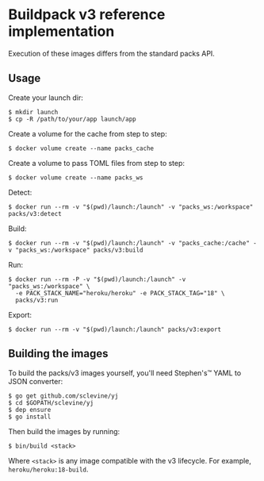 # Buildpack v3 reference implementation

Execution of these images differs from the standard packs API.

## Usage

Create your launch dir:

```
$ mkdir launch
$ cp -R /path/to/your/app launch/app
```

Create a volume for the cache from step to step:

```
$ docker volume create --name packs_cache
```

Create a volume to pass TOML files from step to step:

```
$ docker volume create --name packs_ws
```

Detect:

```
$ docker run --rm -v "$(pwd)/launch:/launch" -v "packs_ws:/workspace" packs/v3:detect
```

Build:

```
$ docker run --rm -v "$(pwd)/launch:/launch" -v "packs_cache:/cache" -v "packs_ws:/workspace" packs/v3:build
```

Run:

```
$ docker run --rm -P -v "$(pwd)/launch:/launch" -v "packs_ws:/workspace" \
  -e PACK_STACK_NAME="heroku/heroku" -e PACK_STACK_TAG="18" \
  packs/v3:run
```

Export:

```
$ docker run --rm -v "$(pwd)/launch:/launch" packs/v3:export
```

## Building the images

To build the packs/v3 images yourself, you'll need Stephen's™️ YAML to JSON converter:

```
$ go get github.com/sclevine/yj
$ cd $GOPATH/sclevine/yj
$ dep ensure
$ go install
```

Then build the images by running:

```
$ bin/build <stack>
```

Where `<stack>` is any image compatible with the v3 lifecycle. For example, `heroku/heroku:18-build`.